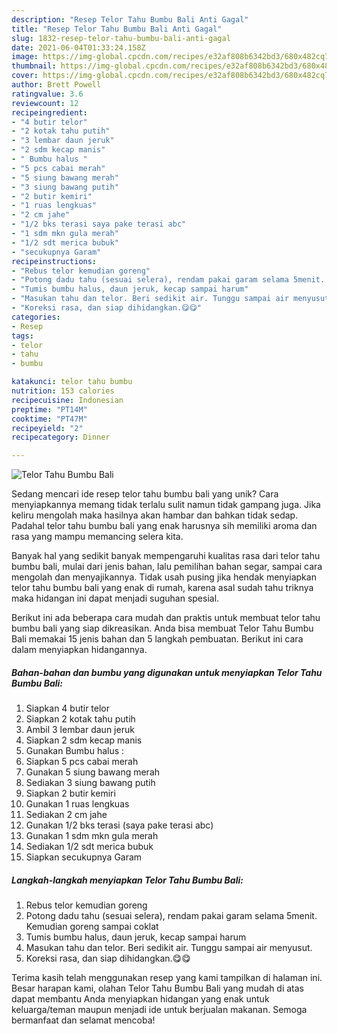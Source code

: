 ```yaml
---
description: "Resep Telor Tahu Bumbu Bali Anti Gagal"
title: "Resep Telor Tahu Bumbu Bali Anti Gagal"
slug: 1832-resep-telor-tahu-bumbu-bali-anti-gagal
date: 2021-06-04T01:33:24.158Z
image: https://img-global.cpcdn.com/recipes/e32af808b6342bd3/680x482cq70/telor-tahu-bumbu-bali-foto-resep-utama.jpg
thumbnail: https://img-global.cpcdn.com/recipes/e32af808b6342bd3/680x482cq70/telor-tahu-bumbu-bali-foto-resep-utama.jpg
cover: https://img-global.cpcdn.com/recipes/e32af808b6342bd3/680x482cq70/telor-tahu-bumbu-bali-foto-resep-utama.jpg
author: Brett Powell
ratingvalue: 3.6
reviewcount: 12
recipeingredient:
- "4 butir telor"
- "2 kotak tahu putih"
- "3 lembar daun jeruk"
- "2 sdm kecap manis"
- " Bumbu halus "
- "5 pcs cabai merah"
- "5 siung bawang merah"
- "3 siung bawang putih"
- "2 butir kemiri"
- "1 ruas lengkuas"
- "2 cm jahe"
- "1/2 bks terasi saya pake terasi abc"
- "1 sdm mkn gula merah"
- "1/2 sdt merica bubuk"
- "secukupnya Garam"
recipeinstructions:
- "Rebus telor kemudian goreng"
- "Potong dadu tahu (sesuai selera), rendam pakai garam selama 5menit. Kemudian goreng sampai coklat"
- "Tumis bumbu halus, daun jeruk, kecap sampai harum"
- "Masukan tahu dan telor. Beri sedikit air. Tunggu sampai air menyusut."
- "Koreksi rasa, dan siap dihidangkan.😋😋"
categories:
- Resep
tags:
- telor
- tahu
- bumbu

katakunci: telor tahu bumbu 
nutrition: 153 calories
recipecuisine: Indonesian
preptime: "PT14M"
cooktime: "PT47M"
recipeyield: "2"
recipecategory: Dinner

---
```



![Telor Tahu Bumbu Bali](https://img-global.cpcdn.com/recipes/e32af808b6342bd3/680x482cq70/telor-tahu-bumbu-bali-foto-resep-utama.jpg)

Sedang mencari ide resep telor tahu bumbu bali yang unik? Cara menyiapkannya memang tidak terlalu sulit namun tidak gampang juga. Jika keliru mengolah maka hasilnya akan hambar dan bahkan tidak sedap. Padahal telor tahu bumbu bali yang enak harusnya sih memiliki aroma dan rasa yang mampu memancing selera kita.

Banyak hal yang sedikit banyak mempengaruhi kualitas rasa dari telor tahu bumbu bali, mulai dari jenis bahan, lalu pemilihan bahan segar, sampai cara mengolah dan menyajikannya. Tidak usah pusing jika hendak menyiapkan telor tahu bumbu bali yang enak di rumah, karena asal sudah tahu triknya maka hidangan ini dapat menjadi suguhan spesial.




Berikut ini ada beberapa cara mudah dan praktis untuk membuat telor tahu bumbu bali yang siap dikreasikan. Anda bisa membuat Telor Tahu Bumbu Bali memakai 15 jenis bahan dan 5 langkah pembuatan. Berikut ini cara dalam menyiapkan hidangannya.

<!--inarticleads1-->

##### Bahan-bahan dan bumbu yang digunakan untuk menyiapkan Telor Tahu Bumbu Bali:

1. Siapkan 4 butir telor
1. Siapkan 2 kotak tahu putih
1. Ambil 3 lembar daun jeruk
1. Siapkan 2 sdm kecap manis
1. Gunakan  Bumbu halus :
1. Siapkan 5 pcs cabai merah
1. Gunakan 5 siung bawang merah
1. Sediakan 3 siung bawang putih
1. Siapkan 2 butir kemiri
1. Gunakan 1 ruas lengkuas
1. Sediakan 2 cm jahe
1. Gunakan 1/2 bks terasi (saya pake terasi abc)
1. Gunakan 1 sdm mkn gula merah
1. Sediakan 1/2 sdt merica bubuk
1. Siapkan secukupnya Garam




<!--inarticleads2-->

##### Langkah-langkah menyiapkan Telor Tahu Bumbu Bali:

1. Rebus telor kemudian goreng
1. Potong dadu tahu (sesuai selera), rendam pakai garam selama 5menit. Kemudian goreng sampai coklat
1. Tumis bumbu halus, daun jeruk, kecap sampai harum
1. Masukan tahu dan telor. Beri sedikit air. Tunggu sampai air menyusut.
1. Koreksi rasa, dan siap dihidangkan.😋😋




Terima kasih telah menggunakan resep yang kami tampilkan di halaman ini. Besar harapan kami, olahan Telor Tahu Bumbu Bali yang mudah di atas dapat membantu Anda menyiapkan hidangan yang enak untuk keluarga/teman maupun menjadi ide untuk berjualan makanan. Semoga bermanfaat dan selamat mencoba!

